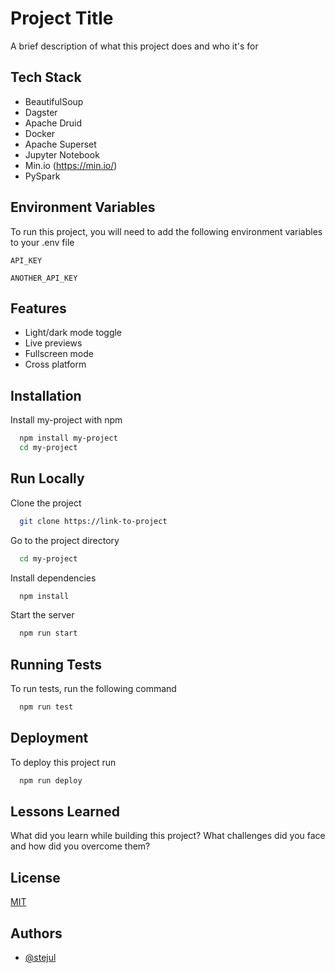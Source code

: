 
# Project Title

A brief description of what this project does and who it's for


## Tech Stack

- BeautifulSoup
- Dagster
- Apache Druid
- Docker
- Apache Superset
- Jupyter Notebook
- Min.io (https://min.io/)
- PySpark

## Environment Variables

To run this project, you will need to add the following environment variables to your .env file

`API_KEY`

`ANOTHER_API_KEY`


## Features

- Light/dark mode toggle
- Live previews
- Fullscreen mode
- Cross platform


## Installation

Install my-project with npm

```bash
  npm install my-project
  cd my-project
```

## Run Locally

Clone the project

```bash
  git clone https://link-to-project
```

Go to the project directory

```bash
  cd my-project
```

Install dependencies

```bash
  npm install
```

Start the server

```bash
  npm run start
```


## Running Tests

To run tests, run the following command

```bash
  npm run test
```


## Deployment

To deploy this project run

```bash
  npm run deploy
```


## Lessons Learned

What did you learn while building this project? What challenges did you face and how did you overcome them?


## License

[MIT](https://choosealicense.com/licenses/mit/)


## Authors

- [@stejul](https://www.github.com/stejul)
